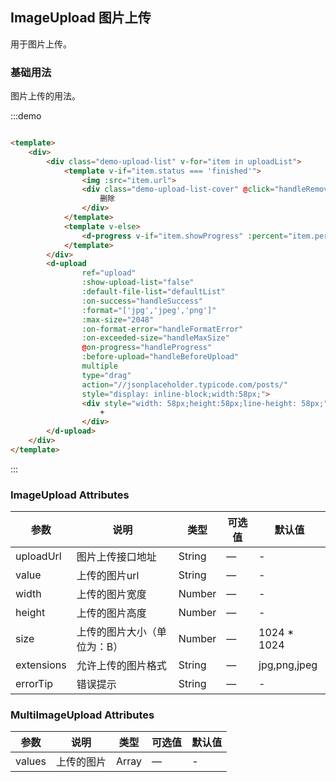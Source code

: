 <script>
    import MessageBox from 'src/components/MessageBox.js';
    export default {
        data () {
            return {
                defaultList: [
                    {
                        'name': 'a42bdcc1178e62b4694c830f028db5c0',
                        'url': 'https://timgsa.baidu.com/timg?image&quality=80&size=b9999_10000&sec=1512728213457&di=8acfec44cf5de7f4577a0aee1241296f&imgtype=0&src=http%3A%2F%2Fimg.25pp.com%2Fuploadfile%2Fsoft%2Fimages%2F2014%2F0406%2F20140406111647880.jpg'
                    },
                    {
                        'name': 'bc7521e033abdd1e92222d733590f104',
                        'url': 'https://timgsa.baidu.com/timg?image&quality=80&size=b9999_10000&sec=1512728213457&di=8acfec44cf5de7f4577a0aee1241296f&imgtype=0&src=http%3A%2F%2Fimg.25pp.com%2Fuploadfile%2Fsoft%2Fimages%2F2014%2F0406%2F20140406111647880.jpg'
                    }
                ],
                imgName: '',
                uploadList: []
            }
        },
        computed: {
//            uploadList () {
//                return this.$refs.upload ? this.$refs.upload.fileList : [];
//            }
        },
        watch: {

        },
        mounted () {
            this.uploadList = this.$refs.upload.fileList;
//            console.log(this.$refs.upload.fileList)
        },
        methods: {
            handleRemove (file) {
                // 从 upload 实例删除数据
                console.log(file);
                const fileList = this.$refs.upload.fileList;
                this.$refs.upload.fileList.splice(fileList.indexOf(file), 1);
            },
            handleSuccess (res, file) {
                // 因为上传过程为实例，这里模拟添加 url
                file.url = 'https://o5wwk8baw.qnssl.com/7eb99afb9d5f317c912f08b5212fd69a/avatar';
                file.name = '7eb99afb9d5f317c912f08b5212fd69a';
            },
            handleFormatError (file) {
                MessageBox({
                    title: '文件格式不正确',
                    type: 'error',
                    description: '文件 ' + file.name + ' 格式不正确，请上传 jpg 或 png 格式的图片。'
                });
            },
            handleMaxSize (file) {
                MessageBox({
                    title: '超出文件大小限制',
                    type: 'message',
                    description: '文件 ' + file.name + '太大，不能超过 2M。'
                });
            },
            handleBeforeUpload () {
                const check = this.uploadList.length < 5;
                if (!check) {
                  MessageBox({
                    title: '最多只能上传 5 张图片。'
                  });
                }
                return check;
            },
            handleProgress (s) {
              console.log(s)
            }
        }
    }
</script>
<style>
    .demo-upload-list{
        display: inline-block;
        width: 60px;
        height: 60px;
        text-align: center;
        line-height: 60px;
        border: 1px solid transparent;
        border-radius: 4px;
        overflow: hidden;
        background: #fff;
        position: relative;
        box-shadow: 0 1px 1px rgba(0,0,0,.2);
        margin-right: 4px;
    }
    .demo-upload-list img{
        width: 100%;
        height: 100%;
    }
    .demo-upload-list-cover{
        display: none;
        position: absolute;
        top: 0;
        bottom: 0;
        left: 0;
        right: 0;
        background: rgba(0,0,0,.6);
        color: #fff;
        cursor: pointer;
    }
    .demo-upload-list:hover .demo-upload-list-cover{
        display: block;
    }
    .demo-upload-list-cover i{
        color: #fff;
        font-size: 20px;
        cursor: pointer;
        margin: 0 2px;
    }
</style>

## ImageUpload 图片上传

用于图片上传。

### 基础用法

图片上传的用法。

:::demo
```html

<template>
    <div>
        <div class="demo-upload-list" v-for="item in uploadList">
            <template v-if="item.status === 'finished'">
                <img :src="item.url">
                <div class="demo-upload-list-cover" @click="handleRemove(item)">
                    删除
                </div>
            </template>
            <template v-else>
                <d-progress v-if="item.showProgress" :percent="item.percentage" :status="'success'" hide-info></d-progress>
            </template>
        </div>
        <d-upload
                ref="upload"
                :show-upload-list="false"
                :default-file-list="defaultList"
                :on-success="handleSuccess"
                :format="['jpg','jpeg','png']"
                :max-size="2048"
                :on-format-error="handleFormatError"
                :on-exceeded-size="handleMaxSize"
                @on-progress="handleProgress"
                :before-upload="handleBeforeUpload"
                multiple
                type="drag"
                action="//jsonplaceholder.typicode.com/posts/"
                style="display: inline-block;width:58px;">
                <div style="width: 58px;height:58px;line-height: 58px;">
                    +
                </div>
        </d-upload>
    </div>
</template>
```
:::
### ImageUpload Attributes

| 参数 | 说明 | 类型  | 可选值  | 默认值  |
|---------- |-------------- |---------- |--------------------------------  |-------- |
| uploadUrl | 图片上传接口地址 | String | — | - |
| value | 上传的图片url | String | — | - |
| width | 上传的图片宽度 | Number | — | - |
| height | 上传的图片高度 | Number | — | - |
| size | 上传的图片大小（单位为：B） | Number | — | 1024 * 1024 |
| extensions | 允许上传的图片格式 | String | — | jpg,png,jpeg |
| errorTip | 错误提示 | String | — | - |


### MultiImageUpload Attributes

| 参数 | 说明 | 类型  | 可选值  | 默认值  |
|---------- |-------------- |---------- |--------------------------------  |-------- |
| values | 上传的图片 | Array | — | - |
